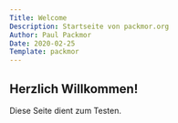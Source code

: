 ```yaml
---
Title: Welcome
Description: Startseite von packmor.org
Author: Paul Packmor
Date: 2020-02-25
Template: packmor
---
```


## Herzlich Willkommen!
Diese Seite dient zum Testen.
